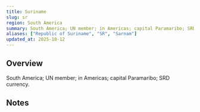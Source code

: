 ```yaml
---
title: Suriname
slug: sr
region: South America
summary: South America; UN member; in Americas; capital Paramaribo; SRD currency.
aliases: ["Republic of Suriname", "SR", "Sarnam"]
updated_at: 2025-10-12
---
```


## Overview

South America; UN member; in Americas; capital Paramaribo; SRD currency.

## Notes

<!-- Add your first note below -->
